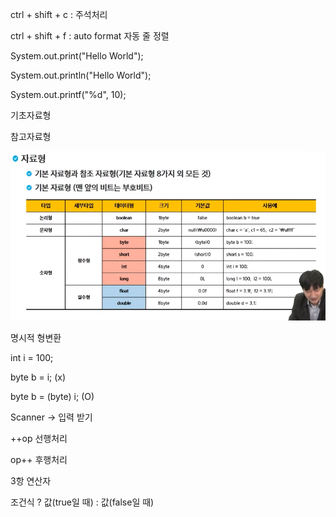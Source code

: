 ctrl + shift + c : 주석처리

ctrl + shift + f : auto format 자동 줄 정렬

System.out.print("Hello World");

System.out.println("Hello World");

System.out.printf("%d", 10);

기초자료형

참고자료형

![image-20220531104441341](220117.assets/image-20220531104441341.png)



명시적 형변환

int i = 100;

byte b = i; (x)

byte b = (byte) i; (O)



Scanner -> 입력 받기

++op 선행처리

op++ 후행처리

3항 연산자

조건식 ? 값(true일 때) : 값(false일 때)



